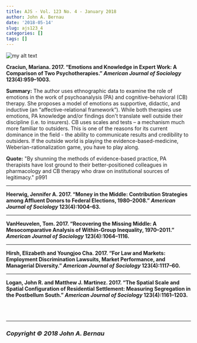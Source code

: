```yaml
---
title: AJS - Vol. 123 No. 4 - January 2018
author: John A. Bernau
date: '2018-05-14'
slug: ajs123_4
categories: []
tags: []
---
```


<img src="/blog/ajs123_4.jpg" alt="my alt text"/>

**Craciun, Mariana. 2017. “Emotions and Knowledge in Expert Work: A Comparison of Two Psychotherapies.” *American Journal of Sociology* 123(4):959–1003.**

**Summary:** The author uses ethnographic data to examine the role of emotions in the work of psychoanalysis (PA) and cognitive-behavioral (CB) therapy. She proposes a model of emotions as supportive, didactic, and inductive (an “affective-relational framework”). While both therapies use emotions, PA knowledge and/or findings don't translate well outside their discipline (i.e. to insurers). CB uses scales and tests – a mechanism much more familiar to outsiders. This is one of the reasons for its current dominance in the field - the ability to communicate results and credibility to outsiders. If the outside world is playing the evidence-based-medicine, Weberian-rationalization game, you have to play along.  

**Quote:** "By shunning the methods of evidence-based practice, PA therapists have lost ground to their better-positioned colleagues in pharmacology and CB therapy who draw on institutional sources of legitimacy." p991 

___

**Heerwig, Jennifer A. 2017. “Money in the Middle: Contribution Strategies among Affluent Donors to Federal Elections, 1980–2008.” *American Journal of Sociology* 123(4):1004–63.**

___

**VanHeuvelen, Tom. 2017. “Recovering the Missing Middle: A Mesocomparative Analysis of Within-Group Inequality, 1970–2011.” *American Journal of Sociology* 123(4):1064–1116.**

___

**Hirsh, Elizabeth and Youngjoo Cha. 2017. “For Law and Markets: Employment Discrimination Lawsuits, Market Performance, and Managerial Diversity.” *American Journal of Sociology* 123(4):1117–60.**

___

**Logan, John R. and Matthew J. Martinez. 2017. “The Spatial Scale and Spatial Configuration of Residential Settlement: Measuring Segregation in the Postbellum South.” *American Journal of Sociology* 123(4):1161–1203.**

<br>
<br>
  
___

### *Copyright &copy; 2018 John A. Bernau*